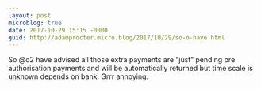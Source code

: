 ```yaml
---
layout: post
microblog: true
date: 2017-10-29 15:15 -0000
guid: http://adamprocter.micro.blog/2017/10/29/so-o-have.html
---
```

So @o2 have advised all those extra payments are “just” pending pre authorisation payments and will be automatically returned but time scale is unknown depends on bank. Grrr annoying. 
